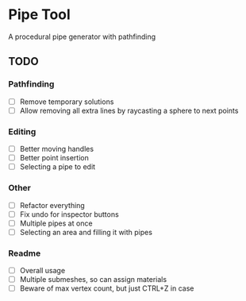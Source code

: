 # Pipe Tool

A procedural pipe generator with pathfinding

## TODO

### Pathfinding

- [ ] Remove temporary solutions
- [ ] Allow removing all extra lines by raycasting a sphere to next points

### Editing

- [ ] Better moving handles
- [ ] Better point insertion
- [ ] Selecting a pipe to edit

### Other

- [ ] Refactor everything
- [ ] Fix undo for inspector buttons
- [ ] Multiple pipes at once
- [ ] Selecting an area and filling it with pipes

### Readme

- [ ] Overall usage
- [ ] Multiple submeshes, so can assign materials
- [ ] Beware of max vertex count, but just CTRL+Z in case